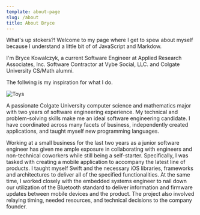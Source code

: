 ```yaml
---
template: about-page
slug: /about
title: About Bryce
---
```


What's up stokers?! Welcome to my page where I get to spew about myself because I understand a little bit of of JavaScript and Markdow.

 I'm Bryce Kowalczyk, a current Software Engineer at Applied Research Associates, Inc. Software Contractor at Vybe Social, LLC. and Colgate University CS/Math alumni.

 The follwing is my inspiration for what I do.

 ![Toys](/assets/code-lunch.jpg "Toys")

 A passionate Colgate University computer science and mathematics major with two years of software engineering experience. My technical and problem-solving skills make me an ideal software engineering candidate. I have coordinated across many facets of business, independently created applications, and taught myself new programming languages.

 Working at a small business for the last two years as a junior software engineer has given me ample exposure in collaborating with engineers and non-technical coworkers while still being a self-starter. Specifically, I was tasked with creating a mobile application to accompany the latest line of products. I taught myself Swift and the necessary iOS libraries, frameworks and architectures to deliver all of the specified functionalities. At the same time, I worked closely with the embedded systems engineer to nail down our utilization of the Bluetooth standard to deliver information and firmware updates between mobile devices and the product. The project also involved relaying timing, needed resources, and technical decisions to the company founder. 
